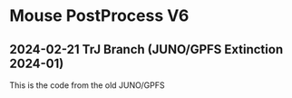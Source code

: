 # Mouse PostProcess V6

## 2024-02-21 TrJ Branch (JUNO/GPFS Extinction 2024-01)

This is the code from the old JUNO/GPFS


